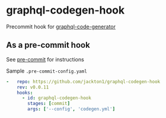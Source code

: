 # graphql-codegen-hook
Precommit hook for [graphql-code-generator](https://github.com/dotansimha/graphql-code-generator) 


## As a pre-commit hook

See [pre-commit](https://github.com/pre-commit/pre-commit) for instructions

Sample `.pre-commit-config.yaml`

```yaml
-   repo: https://github.com/jackton1/graphql-codegen-hook
    rev: v0.0.11
    hooks:
      - id: graphql-codegen-hook
        stages: [commit]
        args: ['--config', 'codegen.yml']
```
